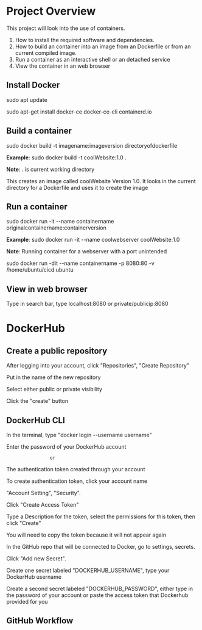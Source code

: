 # Project Overview

This project will look into the use of containers. 
1. How to install the required software and dependencies.
2. How to build an container into an image from an Dockerfile or from an current compiled image.
3. Run a container as an interactive shell or an detached service
4. View the container in an web browser

## Install Docker

sudo apt update

sudo apt-get install docker-ce docker-ce-cli containerd.<span></span>io

## Build a container
sudo docker build -t imagename:imageversion directoryofdockerfile

**Example**:
sudo docker build -t coolWebsite:1.0 .

**Note**: . is current working directory

This creates an image called coolWebsite Version 1.0.
It looks in the current directory for a Dockerfile and uses it to create the image


## Run a container
sudo docker run -it --name containername originalcontainername:containerversion

**Example**:
sudo docker run -it --name coolwebserver coolWebsite:1.0

**Note**: Running container for a webserver with a port unintended

sudo docker run -dit --name containername -p 8080:80 -v /home/ubuntu/cicd ubuntu

## View in web browser

Type in search bar, type localhost:8080 or private/publicip:8080

# DockerHub

## Create a public repository

After logging into your account, click "Repositories", "Create Repository"

Put in the name of the new repository

Select either public or private visibility

Click the "create" button

## DockerHub CLI

In the terminal, type "docker login --username username"

Enter the password of your DockerHub account

                    or

The authentication token created through your account

To create authentication token, click your account name

"Account Setting", "Security".

Click "Create Access Token"

Type a Description for the token, select the permissions for this token, then click "Create"

You will need to copy the token because it will not appear again

In the GitHub repo that will be connected to Docker, go to settings, secrets.

Click "Add new Secret".

Create one secret labeled "DOCKERHUB_USERNAME", type your DockerHub username

Create a second secret labeled "DOCKERHUB_PASSWORD", either type in the password of your account or paste the access token that Dockerhub provided for you

## GitHub Workflow